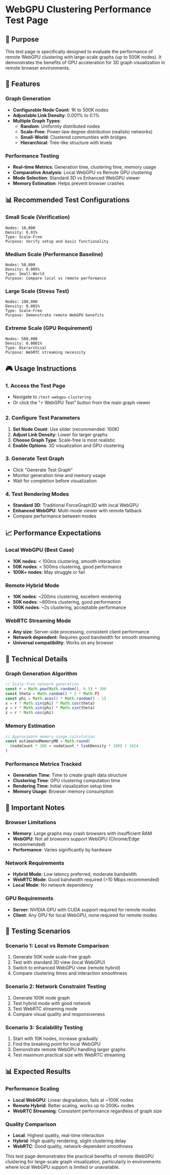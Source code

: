 # WebGPU Clustering Performance Test Page

## 🎯 Purpose

This test page is specifically designed to evaluate the performance of remote WebGPU clustering with large-scale graphs (up to 500K nodes). It demonstrates the benefits of GPU acceleration for 3D graph visualization in remote browser environments.

## 🚀 Features

### Graph Generation
- **Configurable Node Count**: 1K to 500K nodes
- **Adjustable Link Density**: 0.001% to 0.1% 
- **Multiple Graph Types**:
  - **Random**: Uniformly distributed nodes
  - **Scale-Free**: Power-law degree distribution (realistic networks)
  - **Small-World**: Clustered communities with bridges
  - **Hierarchical**: Tree-like structure with levels

### Performance Testing
- **Real-time Metrics**: Generation time, clustering time, memory usage
- **Comparative Analysis**: Local WebGPU vs Remote GPU clustering
- **Mode Selection**: Standard 3D vs Enhanced WebGPU viewer
- **Memory Estimation**: Helps prevent browser crashes

## 📊 Recommended Test Configurations

### Small Scale (Verification)
```
Nodes: 10,000
Density: 0.01%
Type: Scale-Free
Purpose: Verify setup and basic functionality
```

### Medium Scale (Performance Baseline)
```
Nodes: 50,000
Density: 0.005%
Type: Small-World
Purpose: Compare local vs remote performance
```

### Large Scale (Stress Test)
```
Nodes: 100,000
Density: 0.001%
Type: Scale-Free
Purpose: Demonstrate remote WebGPU benefits
```

### Extreme Scale (GPU Requirement)
```
Nodes: 500,000
Density: 0.0001%
Type: Hierarchical
Purpose: WebRTC streaming necessity
```

## 🎮 Usage Instructions

### 1. Access the Test Page
- Navigate to `/test-webgpu-clustering`
- Or click the "⚡ WebGPU Test" button from the main graph viewer

### 2. Configure Test Parameters
1. **Set Node Count**: Use slider (recommended: 100K)
2. **Adjust Link Density**: Lower for larger graphs
3. **Choose Graph Type**: Scale-free is most realistic
4. **Enable Options**: 3D visualization and GPU clustering

### 3. Generate Test Graph
- Click "Generate Test Graph"
- Monitor generation time and memory usage
- Wait for completion before visualization

### 4. Test Rendering Modes
- **Standard 3D**: Traditional ForceGraph3D with local WebGPU
- **Enhanced WebGPU**: Multi-mode viewer with remote fallback
- Compare performance between modes

## 📈 Performance Expectations

### Local WebGPU (Best Case)
- **10K nodes**: < 100ms clustering, smooth interaction
- **50K nodes**: < 500ms clustering, good performance
- **100K+ nodes**: May struggle or fail

### Remote Hybrid Mode
- **10K nodes**: ~200ms clustering, excellent rendering
- **50K nodes**: ~800ms clustering, good performance
- **100K nodes**: ~2s clustering, acceptable performance

### WebRTC Streaming Mode
- **Any size**: Server-side processing, consistent client performance
- **Network dependent**: Requires good bandwidth for smooth streaming
- **Universal compatibility**: Works on any browser

## 🔧 Technical Details

### Graph Generation Algorithm
```typescript
// Scale-free network generation
const r = Math.pow(Math.random(), 0.5) * 300
const theta = Math.random() * 2 * Math.PI
const phi = Math.acos(2 * Math.random() - 1)
x = r * Math.sin(phi) * Math.cos(theta)
y = r * Math.sin(phi) * Math.sin(theta)  
z = r * Math.cos(phi)
```

### Memory Estimation
```typescript
// Approximate memory usage calculation
const estimatedMemoryMB = Math.round(
  (nodeCount * 200 + nodeCount * linkDensity * 100) / 1024
)
```

### Performance Metrics Tracked
- **Generation Time**: Time to create graph data structure
- **Clustering Time**: GPU clustering computation time
- **Rendering Time**: Initial visualization setup time
- **Memory Usage**: Browser memory consumption

## 🚨 Important Notes

### Browser Limitations
- **Memory**: Large graphs may crash browsers with insufficient RAM
- **WebGPU**: Not all browsers support WebGPU (Chrome/Edge recommended)
- **Performance**: Varies significantly by hardware

### Network Requirements
- **Hybrid Mode**: Low latency preferred, moderate bandwidth
- **WebRTC Mode**: Good bandwidth required (>10 Mbps recommended)
- **Local Mode**: No network dependency

### GPU Requirements
- **Server**: NVIDIA GPU with CUDA support required for remote modes
- **Client**: Any GPU for local WebGPU, none required for remote modes

## 🎯 Testing Scenarios

### Scenario 1: Local vs Remote Comparison
1. Generate 50K node scale-free graph
2. Test with standard 3D view (local WebGPU)
3. Switch to enhanced WebGPU view (remote hybrid)
4. Compare clustering times and interaction smoothness

### Scenario 2: Network Constraint Testing
1. Generate 100K node graph
2. Test hybrid mode with good network
3. Test WebRTC streaming mode
4. Compare visual quality and responsiveness

### Scenario 3: Scalability Testing
1. Start with 10K nodes, increase gradually
2. Find the breaking point for local WebGPU
3. Demonstrate remote WebGPU handling larger graphs
4. Test maximum practical size with WebRTC streaming

## 📊 Expected Results

### Performance Scaling
- **Local WebGPU**: Linear degradation, fails at ~100K nodes
- **Remote Hybrid**: Better scaling, works up to 200K+ nodes
- **WebRTC Streaming**: Consistent performance regardless of graph size

### Quality Comparison
- **Local**: Highest quality, real-time interaction
- **Hybrid**: High quality rendering, slight clustering delay
- **WebRTC**: Good quality, network-dependent smoothness

This test page demonstrates the practical benefits of remote WebGPU clustering for large-scale graph visualization, particularly in environments where local WebGPU support is limited or unavailable.
